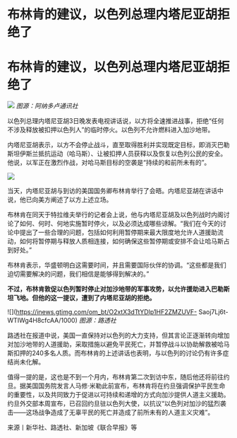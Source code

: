 # 布林肯的建议，以色列总理内塔尼亚胡拒绝了

# 布林肯的建议，以色列总理内塔尼亚胡拒绝了

![](https://inews.gtimg.com/om_bt/O1x5m16sXaBWCeMnCKEc0TrdYfRUQXrfuzn1Sum5VZ3tAAA/1000)
_图源：阿纳多卢通讯社_

以色列总理内塔尼亚胡3日晚发表电视讲话说，以方将全速推进战事，拒绝“任何不涉及释放被扣押以色列人”的临时停火。以色列不允许燃料进入加沙地带。

内塔尼亚胡表示，以方不会停止战斗，直至取得胜利并实现既定目标，即消灭巴勒斯坦伊斯兰抵抗运动（哈马斯）、让被扣押人员获释以及恢复以色列公民的安全。他说，以军正在激烈作战，对哈马斯目标的空袭是“持续的和前所未有的”。

![](https://inews.gtimg.com/om_bt/OgGaNpIaI7wR1Vqk04PS77cIawL2M0d8I0in7v-iMEJqIAA/1000)

当天，内塔尼亚胡与到访的美国国务卿布林肯举行了会晤。内塔尼亚胡在讲话中说，他已向美方阐述了以方上述立场。

布林肯在同天于特拉维夫举行的记者会上说，他与内塔尼亚胡及以色列战时内阁讨论了如何、何时、何地实施暂时停火，以及必须达成哪些谅解。“我们在今天的讨论中提出了一些合理的问题，包括如何利用暂停期来最大限度地允许人道援助流动，如何将暂停期与释放人质相连接，如何确保这些暂停期或安排不会让哈马斯占到好处。”

布林肯表示，华盛顿明白这需要时间，并且需要国际伙伴的协调。“这些都是我们迫切需要解决的问题，我们相信是能够得到解决的。”

**不过，布林肯敦促以色列暂时停止对加沙地带的军事攻势，以允许援助进入巴勒斯坦飞地。但他的这一提议，遭到了内塔尼亚胡的拒绝。**

![](https://inews.gtimg.com/om_bt/O2xtX3dTtYDIp1HF2ZMZUVF-
Saoj7Lj6t-WTIWg4H8cfcAA/1000) _图源：路透社_

路透社在报道中说，美国一直保持对以色列的大力支持，但其言论正逐渐转向增加对加沙地带的人道援助，采取措施以避免平民死亡，并暂停战斗以协助解救被哈马斯扣押的240多名人质。而布林肯的上述讲话也表明，与以色列的讨论仍有许多症结尚未化解。

值得一提的是，这也是不到一个月内，布林肯第二次到访中东，随后他还将前往约旦。据美国国务院发言人马修·米勒此前宣布，布林肯将在约旦强调保护平民生命的重要性，以及共同致力于促进以可持续和递增的方式向加沙提供人道主义援助。约旦外交部本周宣布，已召回约旦驻以色列大使，以抗议“以色列对加沙的猛烈袭击——这场战争造成了无辜平民的死亡并造成了前所未有的人道主义灾难”。

来源丨新华社、路透社、新加坡《联合早报》等

